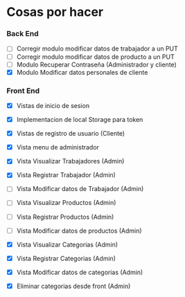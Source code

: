 # Cosas por hacer

### Back End
-  [ ] Corregir modulo modificar datos de trabajador a un PUT
-  [ ] Corregir modulo modificar datos de producto a un PUT
-  [ ] Modulo Recuperar Contraseña (Administrador y cliente)
-  [x] Modulo Modificar datos personales de cliente

### Front End

-  [x] Vistas de inicio de sesion 
-  [x] Implementacion de local Storage para token
-  [x] Vistas de registro de usuario (Cliente)
-  [x] Vista menu de administrador
-  [x] Vista Visualizar Trabajadores (Admin)
-  [x] Vista Registrar Trabajador (Admin)
-  [ ] Vista Modificar datos de Trabajador (Admin)
-  [ ] Vista Visualizar Productos (Admin)
-  [ ] Vista Registrar Productos (Admin)
-  [ ] Vista Modificar datos de productos (Admin)
-  [x] Vista Visualizar Categorias (Admin)
-  [x] Vista Registrar Categorias (Admin)
-  [x] Vista Modificar datos de categorias (Admin)
-  [x] Eliminar categorias desde front (Admin)

